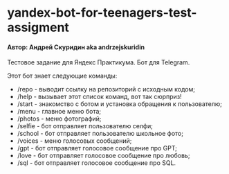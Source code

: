 # yandex-bot-for-teenagers-test-assigment
#### Автор: Андрей Скуридин  aka andrzejskuridin
Тестовое задание для Яндекс Практикума. Бот для Telegram.

Этот бот знает следующие команды:
- /repo - выводит ссылку на репозиторий с исходным кодом;
- /help - вызывает этот список команд, вот так сюрприз!
- /start - знакомство с ботом и установка обращения к пользователю;
- /menu - главное меню бота;
- /photos - меню фотографий;
- /selfie - бот отправляет пользователю селфи;
- /school - бот отправляет пользователю школьное фото;
- /voices - меню голосовых сообщений;
- /gpt - бот отправляет голосовое сообщение про GPT;
- /love - бот отправляет голосовое сообщение про любовь;
- /sql - бот отправляет голосовое сообщение про SQL.
